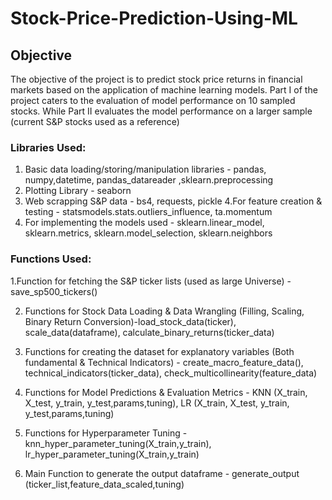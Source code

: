 # Stock-Price-Prediction-Using-ML

## Objective 

The objective of the project is to predict stock price returns in financial markets based on the  application of machine learning models.
Part I of the project caters to the evaluation of model performance on 10 sampled stocks. While  Part II evaluates the model performance on a larger sample (current S&P stocks used as a  reference)


### Libraries Used:
1. Basic data loading/storing/manipulation libraries - pandas, numpy,datetime, pandas_datareader ,sklearn.preprocessing 
2. Plotting Library - seaborn
3. Web scrapping S&P data - bs4, requests, pickle
4.For feature creation & testing - statsmodels.stats.outliers_influence, ta.momentum 
5. For implementing the models used - sklearn.linear_model, sklearn.metrics, sklearn.model_selection, sklearn.neighbors 

 
### Functions Used: 

1.Function for fetching the S&P ticker lists (used as large Universe) - save_sp500_tickers()

2. Functions for Stock Data Loading & Data Wrangling (Filling, Scaling, Binary Return Conversion)-load_stock_data(ticker), scale_data(dataframe), calculate_binary_returns(ticker_data)

3. Functions for creating the dataset for explanatory variables (Both fundamental & Technical Indicators) - create_macro_feature_data(), technical_indicators(ticker_data), check_multicollinearity(feature_data)

4. Functions for Model Predictions & Evaluation Metrics - KNN (X_train, X_test, y_train, y_test,params,tuning), LR (X_train, X_test, y_train, y_test,params,tuning)

5. Functions for Hyperparameter Tuning - knn_hyper_parameter_tuning(X_train,y_train), lr_hyper_parameter_tuning(X_train,y_train)

6. Main Function to generate the output dataframe - generate_output (ticker_list,feature_data_scaled,tuning)
